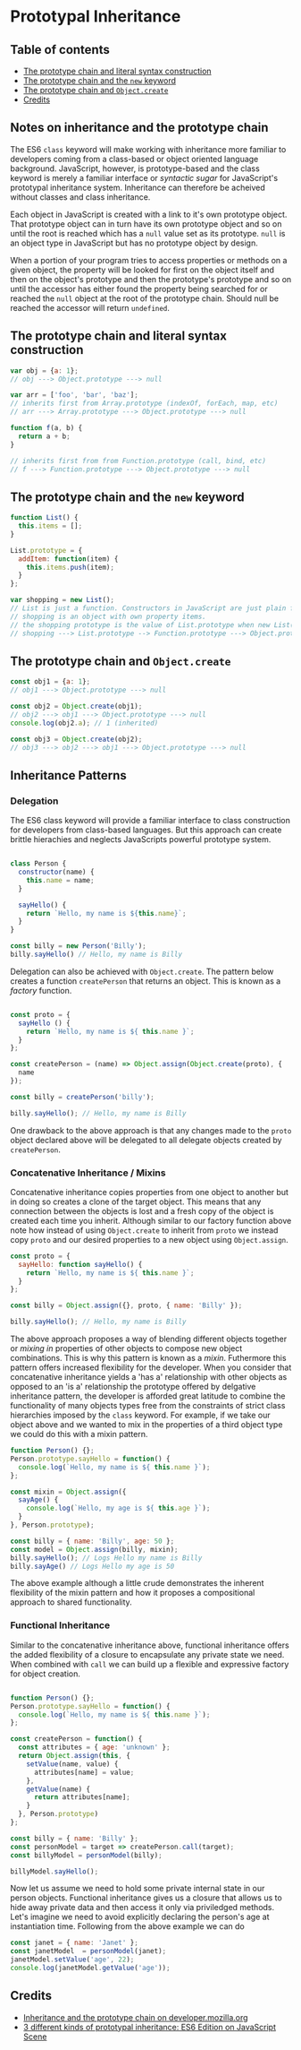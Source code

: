 # Prototypal Inheritance

## Table of contents
- [The prototype chain and literal syntax construction](#the-prototype-chain-and-literal-syntax-construction)
- [The prototype chain and the `new` keyword](#the-prototype-chain-and-the-new-keyword)
- [The prototype chain and `Object.create`](#the-prototype-chain-and-object.create)
- [Credits](#credits)

## Notes on inheritance and the prototype chain
The ES6 `class` keyword will make working with inheritance more familiar to developers coming from a class-based or object oriented language background. JavaScript, however, is prototype-based and the class keyword is merely a familiar interface or _syntactic sugar_ for JavaScript's prototypal inheritance system. Inheritance can therefore be acheived without classes and class inheritance.

Each object in JavaScript is created with a link to it's own prototype object. That prototype object can in turn have its own prototype object and so on until the root is reached which has a `null` value set as its prototype. `null` is an object type in JavaScript but has no prototype object by design.

When a portion of your program tries to access properties or methods on a given object, the property will be looked for first on the object itself and then on the object's prototype and then the prototype's prototype and so on until the accessor has either found the property being searched for or reached the `null` object at the root of the prototype chain. Should null be reached the accessor will return `undefined`.

## The prototype chain and literal syntax construction
```js
var obj = {a: 1};
// obj ---> Object.prototype ---> null

var arr = ['foo', 'bar', 'baz'];
// inherits first from Array.prototype (indexOf, forEach, map, etc)
// arr ---> Array.prototype ---> Object.prototype ---> null

function f(a, b) {
  return a + b;
}

// inherits first from from Function.prototype (call, bind, etc)
// f ---> Function.prototype ---> Object.prototype ---> null
```

## The prototype chain and the `new` keyword

```js
function List() {
  this.items = [];
}

List.prototype = {
  addItem: function(item) {
    this.items.push(item);
  }
};

var shopping = new List();
// List is just a function. Constructors in JavaScript are just plain functions with the first letter capitalised by developers as a convention.
// shopping is an object with own property items.
// the shopping prototype is the value of List.prototype when new List() is called. Note that the ES6 `class` keyword is merely syntactic sugar over the above example.
// shopping ---> List.prototype --> Function.prototype ---> Object.prototype ---> null
```

## The prototype chain and `Object.create`

```js
const obj1 = {a: 1}; 
// obj1 ---> Object.prototype ---> null

const obj2 = Object.create(obj1);
// obj2 ---> obj1 ---> Object.prototype ---> null
console.log(obj2.a); // 1 (inherited)

const obj3 = Object.create(obj2);
// obj3 ---> obj2 ---> obj1 ---> Object.prototype ---> null
```

## Inheritance Patterns

### Delegation

The ES6 class keyword will provide a familiar interface to class construction for developers from class-based languages. But this approach can create brittle hierachies and neglects JavaScripts powerful prototype system.

```js

class Person {
  constructor(name) {
    this.name = name;
  }

  sayHello() {
    return `Hello, my name is ${this.name}`;
  }
}

const billy = new Person('Billy');
billy.sayHello() // Hello, my name is Billy
```
Delegation can also be achieved with `Object.create`. The pattern below creates a function `createPerson` that returns an object. This is known as a _factory_ function.
```js

const proto = {
  sayHello () {
    return `Hello, my name is ${ this.name }`;
  }
};

const createPerson = (name) => Object.assign(Object.create(proto), {
  name
});

const billy = createPerson('billy');

billy.sayHello(); // Hello, my name is Billy

```
One drawback to the above approach is that any changes made to the `proto` object declared above will be delegated to all delegate objects created by `createPerson`.


### Concatenative Inheritance / Mixins
Concatenative inheritance copies properties from one object to another but in doing so creates a clone of the target object. This means that any connection between the objects is lost and a fresh copy of the object is created each time you inherit. Although similar to our factory function above note how instead of using `Object.create` to inherit from `proto` we instead copy `proto` and our desired properties to a new object using `Object.assign`.
```js
const proto = {
  sayHello: function sayHello() {
    return `Hello, my name is ${ this.name }`;
  }
};

const billy = Object.assign({}, proto, { name: 'Billy' });

billy.sayHello(); // Hello, my name is Billy
```
The above approach proposes a way of blending different objects together or _mixing in_ properties of other objects to compose new object combinations. This is why this pattern is known as a _mixin_. Futhermore this pattern offers increased flexibility for the developer. When you consider that concatenative inheritance yields a 'has a' relationship with other objects as opposed to an 'is a' relationship the prototype offered by delgative inheritance pattern, the developer is afforded great latitude to combine the functionality of many objects types free from the constraints of strict class hierarchies imposed by the `class` keyword. For example, if we take our object above and we wanted to mix in the properties of a third object type we could do this with a mixin pattern.
```js
function Person() {};
Person.prototype.sayHello = function() {
  console.log(`Hello, my name is ${ this.name }`);
};

const mixin = Object.assign({
  sayAge() {
    console.log(`Hello, my age is ${ this.age }`);
  }
}, Person.prototype);

const billy = { name: 'Billy', age: 50 };
const model = Object.assign(billy, mixin);
billy.sayHello(); // Logs Hello my name is Billy
billy.sayAge() // Logs Hello my age is 50
```
The above example although a little crude demonstrates the inherent flexibility of the mixin pattern and how it proposes a compositional approach to shared functionality.

### Functional Inheritance
Similar to the concatenative inheritance above, functional inheritance offers the added flexibility of a closure to encapsulate any private state we need. When combined with `call` we can build up a flexible and expressive factory for object creation.
```js

function Person() {};
Person.prototype.sayHello = function() {
  console.log(`Hello, my name is ${ this.name }`);
};

const createPerson = function() {
  const attributes = { age: 'unknown' };
  return Object.assign(this, {
    setValue(name, value) {
      attributes[name] = value;
    },
    getValue(name) {
      return attributes[name];
    }
  }, Person.prototype)
};

const billy = { name: 'Billy' };
const personModel = target => createPerson.call(target);
const billyModel = personModel(billy);

billyModel.sayHello();
```

Now let us assume we need to hold some private internal state in our person objects. Functional inheritance gives us a closure that allows us to hide away private data and then access it only via priviledged methods. Let's imagine we need to avoid explicitly declaring the person's age at instantiation time. Following from the above example we can do

```js
const janet = { name: 'Janet' };
const janetModel  = personModel(janet);
janetModel.setValue('age', 22);
console.log(janetModel.getValue('age'));
```

## Credits
* [Inheritance and the prototype chain on developer.mozilla.org](https://developer.mozilla.org/en-US/docs/Web/JavaScript/Inheritance_and_the_prototype_chain)
* [3 different kinds of prototypal inheritance: ES6 Edition on JavaScript Scene](https://medium.com/javascript-scene/3-different-kinds-of-prototypal-inheritance-es6-edition-32d777fa16c9)